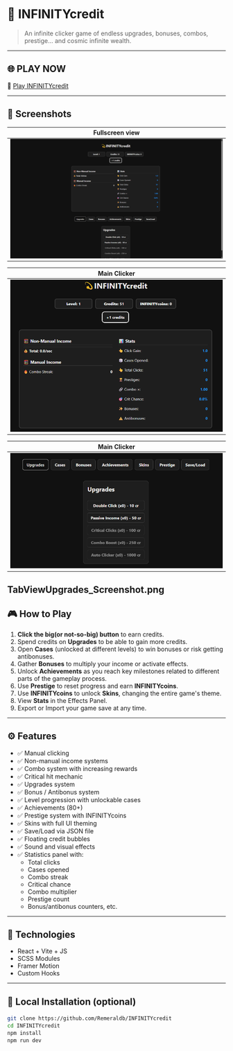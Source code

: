 # 💫 INFINITYcredit
> An infinite clicker game of endless upgrades, bonuses, combos, prestige... and cosmic infinite wealth.

---

## 🌐 PLAY NOW

🔗 [Play INFINITYcredit](https://github.com/Remeraldb/INFINITYcredit)  

---

## 📸 Screenshots

| Fullscreen view |
|--------------|
| ![Fullscreen view](.github/screenshots/FullscreenClicker_Screenshot.png) |

| Main Clicker |
|--------------|
| ![Main Clicker UI](.github/screenshots/MainClickerUI_Screenshot.png) |

| Main Clicker |
|--------------|
| ![Tab view with Upgrades tab selected](.github/screenshots/TabViewUpgrades_Screenshot.png) |

TabViewUpgrades_Screenshot.png
---

## 🎮 How to Play

1. **Click the big(or not-so-big) button** to earn credits.
2. Spend credits on **Upgrades** to be able to gain more credits.
3. Open **Cases** (unlocked at different levels) to win bonuses or risk getting antibonuses.
4. Gather **Bonuses** to multiply your income or activate effects.
5. Unlock **Achievements** as you reach key milestones related to different parts of the gameplay process.
6. Use **Prestige** to reset progress and earn **INFINITYcoins**.
7. Use **INFINITYcoins** to unlock **Skins**, changing the entire game's theme.
8. View **Stats** in the Effects Panel.
9. Export or Import your game save at any time.

---

## ⚙️ Features

- ✅ Manual clicking 
- ✅ Non-manual income systems
- ✅ Combo system with increasing rewards
- ✅ Critical hit mechanic
- ✅ Upgrades system
- ✅ Bonus / Antibonus system
- ✅ Level progression with unlockable cases
- ✅ Achievements (80+)
- ✅ Prestige system with INFINITYcoins
- ✅ Skins with full UI theming
- ✅ Save/Load via JSON file
- ✅ Floating credit bubbles
- ✅ Sound and visual effects
- ✅ Statistics panel with:
  - Total clicks
  - Cases opened
  - Combo streak
  - Critical chance
  - Combo multiplier
  - Prestige count
  - Bonus/antibonus counters, etc.

---

## 🧪 Technologies

- React + Vite + JS
- SCSS Modules
- Framer Motion
- Custom Hooks

---

## 🚀 Local Installation (optional)

```bash
git clone https://github.com/Remeraldb/INFINITYcredit
cd INFINITYcredit
npm install
npm run dev
